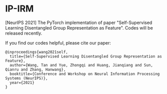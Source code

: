 # IP-IRM
[NeurIPS 2021] The PyTorch implementation of paper "Self-Supervised Learning Disentangled Group Representation as Feature". Codes will be released recently.


If you find our codes helpful, please cite our paper:
```
@inproceedings{wang2021self,
  title={Self-Supervised Learning Disentangled Group Representation as Feature},
  author={Wang, Tan and Yue, Zhongqi and Huang, Jianqiang and Sun, Qianru and Zhang, Hanwang},
  booktitle={Conference and Workshop on Neural Information Processing Systems (NeurIPS)},
  year={2021}
}
```
